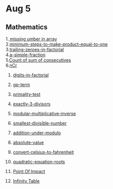 # Aug 5
## Mathematics

1.<a href="https://practice.geeksforgeeks.org/problems/missing-number-in-array1416/1"> missing umber in array </a><br>
2.<a href="https://practice.geeksforgeeks.org/problems/minimum-steps-to-make-product-equal-to-one/1/">minimum-steps-to-make-product-equal-to-one</a><br>
3.<a href="https://practice.geeksforgeeks.org/problems/trailing-zeroes-in-factorial5134/1">trailing-zeroes-in-factorial</a><br>
4.<a href="https://practice.geeksforgeeks.org/problems/a-simple-fraction0921/1">a-simple-fraction</a><br>
5.<a href="https://practice.geeksforgeeks.org/problems/count-of-sum-of-consecutives3741/1">Count of sum of consecutives</a><br>
6.<a href="https://practice.geeksforgeeks.org/problems/ncr1019/1/?difficulty[]=1&page=1&category[]=Mathematical&query=difficulty[]1page1category[]Mathematical">nCr</a><br>

1. <a href="https://practice.geeksforgeeks.org/problems/digits-in-factorial/1/">digits-in-factorial</a>
2. <a href="https://practice.geeksforgeeks.org/problems/gp-term/1">gp-term</a>
3. <a href="https://practice.geeksforgeeks.org/problems/primality-test/1/">primality-test</a><br>
4. <a href="https://practice.geeksforgeeks.org/problems/exactly-3-divisors/1/">exactly-3-divisors</a>
5. <a href="https://practice.geeksforgeeks.org/problems/modular-multiplicative-inverse-1587115620/1/">modular-multiplicative-inverse</a>



1. <a href="https://practice.geeksforgeeks.org/problems/smallest-divisible-number/1">smallest-divisible-number</a>
2. <a href="https://practice.geeksforgeeks.org/problems/addition-under-modulo/1">addition-under-modulo</a>
3. <a href="https://practice.geeksforgeeks.org/problems/absolute-value/1/">absolute-value</a><br>
4. <a href="https://practice.geeksforgeeks.org/problems/convert-celsius-to-fahrenheit/1">convert-celsius-to-fahrenheit</a>
5. <a href="https://practice.geeksforgeeks.org/problems/quadratic-equation-roots/1">quadratic-equation-roots</a>
6. <a href="https://www.codechef.com/problems/BILLRD/">Point Of Impact</a>
7. <a href="https://codeforces.com/contest/1560/problem/C">Infinity Table</a>
